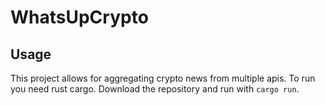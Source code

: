 # WhatsUpCrypto
## Usage 
This project allows for aggregating crypto news from multiple apis.
To run you need rust cargo.
Download the repository and run with ```cargo run```.

